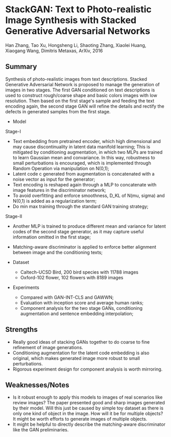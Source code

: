 # StackGAN: Text to Photo-realistic Image Synthesis with Stacked Generative Adversarial Networks

Han Zhang, Tao Xu, Hongsheng Li, Shaoting Zhang, Xiaolei Huang, Xiaogang Wang, Dimitris Metaxas, ArXiv, 2016

## Summary

Synthesis of photo-realistic images from text descriptions. Stacked Generative Adversarial Network is proposed to manage the generation of images in two stages. The first GAN conditioned on text descriptions is used to construct rough/coarse shape and basic colors images with low resolution. Then based on the first stage's sample and feeding the text encoding again, the second stage GAN will refine the details and rectify the defects in generated samples from the first stage.

- Model

Stage-I
  - Text embedding from pretrained encoder, which high dimensional and may cause discontinuality in latent data manifold learning; This is mitigated by conditioning augmentation, in which two MLPs are trained to learn Gaussian mean and convariance. In this way, robustness to small perturbations is encouraged, which is implemented through Random Operation via manipulation on N(0,1);
  - Latent code c generated from augmentation is concatenated with a noise vector as input for the generator;
  - Text encoding is reshaped again through a MLP to concatenate with image features in the discriminator network;
  - To avoid overfitting and enforce smoothness, D_KL of N(mu, sigma) and N(0,1) is added as a regularization term;
  - Do min max training through the standard GAN training strategy;
  
Stage-II
  - Another MLP is trained to produce different mean and variance for latent codes of the second stage generator, as it may capture useful information omitted in the first stage;
  - Matching-aware discriminator is applied to enforce better alignment between image and the conditioning texts;

- Dataset
  - Caltech-UCSD Bird, 200 bird species with 11788 images
  - Oxford-102 flower, 102 flowers with 8189 images

- Experiments
  - Compared with GAN-INT-CLS and GAWWN; 
  - Evaluation with inception score and average human ranks;
  - Component analysis for the two stage GANs, conditioning augmentation and sentence embedding interpolation;

## Strengths
  - Really good ideas of stacking GANs together to do coarse to fine refinement of image generations. 
  - Conditioning augmentation for the latent code embedding is also original, which makes generated image more robust to small perturbations.
  - Rigorous experiment design for component analysis is worth mirroring.

## Weaknesses/Notes
  - Is it robust enough to apply this models to images of real scenarios like review images? The paper presented good and sharp images generated by their model. Will this just be caused by simple toy dataset as there is only one kind of object in the image. How will it be for multiple objects? It might be worth efforts to generate images of multiple objects.
  - It might be helpful to directly describe the matching-aware discriminator like the GAN preliminaries.
